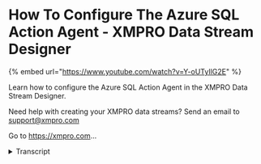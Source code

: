 # How To Configure The Azure SQL Action Agent - XMPRO Data Stream Designer
{% embed url="https://www.youtube.com/watch?v=Y-oUTyIlG2E" %}



Learn how to configure the Azure SQL Action Agent in the XMPRO Data Stream Designer. 

Need help with creating your XMPRO data streams? Send an email to support@xmpro.com 

Go to https://xmpro.com...
<details>
<summary>Transcript</summary>Learn how to configure the Azure SQL Action Agent in the XMPRO Data Stream Designer. 

Need help with creating your XMPRO data streams? Send an email to support@xmpro.com 

Go to https://xmpro.com...
what we are going to do here is look at

how to set up and configure their sequel

database action agent I already have an

event simulator agent set up and

configured which will generate

temperature readings that need to be

written to is vo sequel database what I

now want to do is to setup and configure

MySQL database action agent go to the

toolbox and search for Azure sequel you

will find it under action agent click on

the agent and drag it to the canvas

connect the output end point of the

first agent to the input end point of

the second click Save double click on

your edge agent this is where you will

be setting up your agent first make sure

you're using the correct collection if

not select another collection from the

drop down next at the server IP or DNS

name of your sequel database at your

username

if you'd like to use sequel server

authentication click on the checkbox add

your password

next select the database you want to

write the data to

if you would like to create a new table

select the check box and specify a name

for the new table otherwise select the

table from the drop-down

click apply click Save
</details>
